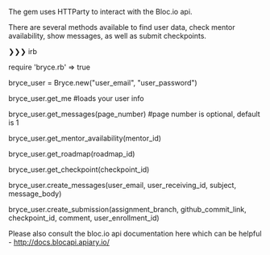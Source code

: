 The gem uses HTTParty to interact with the Bloc.io api.  

There are several methods available to find user data, check mentor availability, show messages, as well as submit checkpoints.  

❯❯❯ irb

require 'bryce.rb' => true

  bryce_user = Bryce.new("user_email", "user_password")

  bryce_user.get_me #loads your user info

  bryce_user.get_messages(page_number)  #page number is optional, default is 1

  bryce_user.get_mentor_availability(mentor_id)

  bryce_user.get_roadmap(roadmap_id)

  bryce_user.get_checkpoint(checkpoint_id)

  bryce_user.create_messages(user_email, user_receiving_id, subject, message_body)

  bryce_user.create_submission(assignment_branch, github_commit_link, checkpoint_id, comment, user_enrollment_id)

Please also consult the bloc.io api documentation here which can be helpful - http://docs.blocapi.apiary.io/
